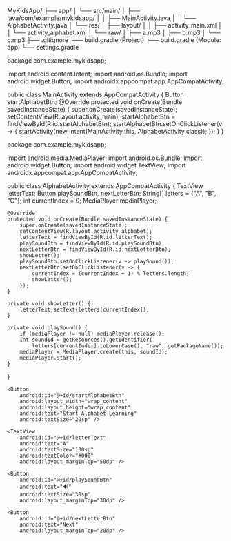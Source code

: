 MyKidsApp/
├── app/
│   └── src/main/
│       ├── java/com/example/mykidsapp/
│       │   ├── MainActivity.java
│       │   └── AlphabetActivity.java
│       └── res/
│           ├── layout/
│           │   ├── activity_main.xml
│           │   └── activity_alphabet.xml
│           └── raw/
│               ├── a.mp3
│               ├── b.mp3
│               └── c.mp3
├── .gitignore
├── build.gradle (Project)
├── build.gradle (Module: app)
└── settings.gradle

package com.example.mykidsapp;

import android.content.Intent;
import android.os.Bundle;
import android.widget.Button;
import androidx.appcompat.app.AppCompatActivity;

public class MainActivity extends AppCompatActivity {
    Button startAlphabetBtn;
    @Override
    protected void onCreate(Bundle savedInstanceState) {
        super.onCreate(savedInstanceState);
        setContentView(R.layout.activity_main);
        startAlphabetBtn = findViewById(R.id.startAlphabetBtn);
        startAlphabetBtn.setOnClickListener(v -> {
            startActivity(new Intent(MainActivity.this, AlphabetActivity.class));
        });
    }
}

package com.example.mykidsapp;

import android.media.MediaPlayer;
import android.os.Bundle;
import android.widget.Button;
import android.widget.TextView;
import androidx.appcompat.app.AppCompatActivity;

public class AlphabetActivity extends AppCompatActivity {
    TextView letterText;
    Button playSoundBtn, nextLetterBtn;
    String[] letters = {"A", "B", "C"};
    int currentIndex = 0;
    MediaPlayer mediaPlayer;

    @Override
    protected void onCreate(Bundle savedInstanceState) {
        super.onCreate(savedInstanceState);
        setContentView(R.layout.activity_alphabet);
        letterText = findViewById(R.id.letterText);
        playSoundBtn = findViewById(R.id.playSoundBtn);
        nextLetterBtn = findViewById(R.id.nextLetterBtn);
        showLetter();
        playSoundBtn.setOnClickListener(v -> playSound());
        nextLetterBtn.setOnClickListener(v -> {
            currentIndex = (currentIndex + 1) % letters.length;
            showLetter();
        });
    }

    private void showLetter() {
        letterText.setText(letters[currentIndex]);
    }

    private void playSound() {
        if (mediaPlayer != null) mediaPlayer.release();
        int soundId = getResources().getIdentifier(
            letters[currentIndex].toLowerCase(), "raw", getPackageName());
        mediaPlayer = MediaPlayer.create(this, soundId);
        mediaPlayer.start();
    }
}
<LinearLayout xmlns:android="http://schemas.android.com/apk/res/android"
    android:layout_width="match_parent"
    android:layout_height="match_parent"
    android:gravity="center"
    android:orientation="vertical"
    android:padding="16dp">

    <Button
        android:id="@+id/startAlphabetBtn"
        android:layout_width="wrap_content"
        android:layout_height="wrap_content"
        android:text="Start Alphabet Learning"
        android:textSize="20sp" />
</LinearLayout>
<LinearLayout xmlns:android="http://schemas.android.com/apk/res/android"
    android:orientation="vertical"
    android:gravity="center"
    android:layout_width="match_parent"
    android:layout_height="match_parent">

    <TextView
        android:id="@+id/letterText"
        android:text="A"
        android:textSize="100sp"
        android:textColor="#000"
        android:layout_marginTop="50dp" />

    <Button
        android:id="@+id/playSoundBtn"
        android:text="🔊"
        android:textSize="30sp"
        android:layout_marginTop="30dp" />

    <Button
        android:id="@+id/nextLetterBtn"
        android:text="Next"
        android:layout_marginTop="20dp" />
</LinearLayout>

